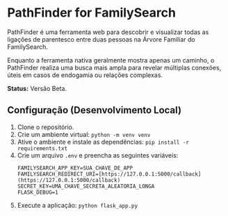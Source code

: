 # PathFinder for FamilySearch

PathFinder é uma ferramenta web para descobrir e visualizar todas as ligações de parentesco entre duas pessoas na Árvore Familiar do FamilySearch.

Enquanto a ferramenta nativa geralmente mostra apenas um caminho, o PathFinder realiza uma busca mais ampla para revelar múltiplas conexões, úteis em casos de endogamia ou relações complexas.

**Status:** Versão Beta.

## Configuração (Desenvolvimento Local)

1.  Clone o repositório.
2.  Crie um ambiente virtual: `python -m venv venv`
3.  Ative o ambiente e instale as dependências: `pip install -r requirements.txt`
4.  Crie um arquivo `.env` e preencha as seguintes variáveis:
    ```
    FAMILYSEARCH_APP_KEY=SUA_CHAVE_DE_APP
    FAMILYSEARCH_REDIRECT_URI=[https://127.0.0.1:5000/callback](https://127.0.0.1:5000/callback)
    SECRET_KEY=UMA_CHAVE_SECRETA_ALEATORIA_LONGA
    FLASK_DEBUG=1
    ```
5.  Execute a aplicação: `python flask_app.py`
